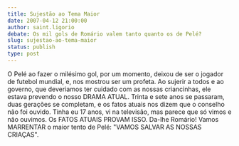 ```yaml
---
title: Sujestão ao Tema Maior
date: 2007-04-12 21:00:00
author: saint.ligorio
debate: Os mil gols de Romário valem tanto quanto os de Pelé?
slug: sujestao-ao-tema-maior
status: publish 
type: post
---
```


O Pelé ao fazer o milésimo gol, por um momento, deixou de ser o jogador de futebol mundial, e, nos mostrou ser um profeta. Ao sujerir a todos e ao governo, que deveriamos ter cuidado com as nossas criancinhas, ele estava prevendo o nosso DRAMA ATUAL. Trinta e sete anos se passaram, duas gerações se completam, e os fatos atuais nos dizem que o conselho não foi ouvido. Tinha eu 17 anos, vi na televisão, mas parece que só vimos e não ouvimos. Os FATOS ATUAIS PROVAM ISSO. Da-lhe Romário! Vamos MARRENTAR o maior tento de Pelé: "VAMOS SALVAR AS NOSSAS CRIAÇAS".
